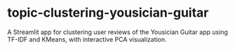 # topic-clustering-yousician-guitar
A Streamlit app for clustering user reviews of the Yousician Guitar app using TF-IDF and KMeans, with interactive PCA visualization.
